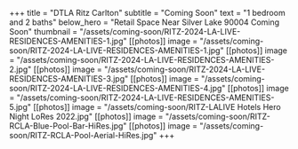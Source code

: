 +++
title = "DTLA Ritz Carlton"
subtitle = "Coming Soon"
text = "1 bedroom and 2 baths"
below_hero = "Retail Space Near Silver Lake 90004 Coming Soon"
thumbnail = "/assets/coming-soon/RITZ-2024-LA-LIVE-RESIDENCES-AMENITIES-1.jpg"
[[photos]]
image = "/assets/coming-soon/RITZ-2024-LA-LIVE-RESIDENCES-AMENITIES-1.jpg"
[[photos]]
image = "/assets/coming-soon/RITZ-2024-LA-LIVE-RESIDENCES-AMENITIES-2.jpg"
[[photos]]
image = "/assets/coming-soon/RITZ-2024-LA-LIVE-RESIDENCES-AMENITIES-3.jpg"
[[photos]]
image = "/assets/coming-soon/RITZ-2024-LA-LIVE-RESIDENCES-AMENITIES-4.jpg"
[[photos]]
image = "/assets/coming-soon/RITZ-2024-LA-LIVE-RESIDENCES-AMENITIES-5.jpg"
[[photos]]
image = "/assets/coming-soon/RITZ-LALIVE Hotels Hero Night LoRes 2022.jpg"
[[photos]]
image = "/assets/coming-soon/RITZ-RCLA-Blue-Pool-Bar-HiRes.jpg"
[[photos]]
image = "/assets/coming-soon/RITZ-RCLA-Pool-Aerial-HiRes.jpg"
+++
